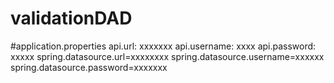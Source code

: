 ﻿# validationDAD

#application.properties 
api.url: xxxxxxx
api.username: xxxx
api.password: xxxxx
spring.datasource.url=xxxxxxxx
spring.datasource.username=xxxxxx
spring.datasource.password=xxxxxxx
